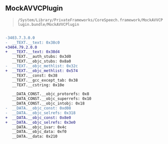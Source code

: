 ## MockAVVCPlugin

> `/System/Library/PrivateFrameworks/CoreSpeech.framework/MockAVVCPlugin.bundle/MockAVVCPlugin`

```diff

-3403.7.3.0.0
-  __TEXT.__text: 0x38c0
+3404.79.2.0.0
+  __TEXT.__text: 0x38d4
   __TEXT.__auth_stubs: 0x3d0
   __TEXT.__objc_stubs: 0x8a0
-  __TEXT.__objc_methlist: 0x32c
+  __TEXT.__objc_methlist: 0x574
   __TEXT.__const: 0x38
   __TEXT.__gcc_except_tab: 0x38
   __TEXT.__cstring: 0x10e

   __DATA_CONST.__objc_protorefs: 0x8
   __DATA_CONST.__objc_superrefs: 0x10
   __DATA_CONST.__objc_intobj: 0x18
-  __DATA.__objc_const: 0xd08
-  __DATA.__objc_selrefs: 0x318
+  __DATA.__objc_const: 0x8e0
+  __DATA.__objc_selrefs: 0x3e0
   __DATA.__objc_ivar: 0x4c
   __DATA.__objc_data: 0xf0
   __DATA.__data: 0x210

```
